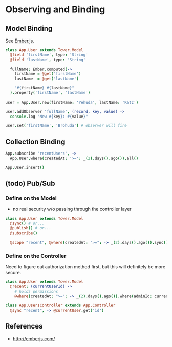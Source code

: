 # Observing and Binding

## Model Binding

See [Ember.js](http://emberjs.com/).

``` coffeescript
class App.User extends Tower.Model
  @field 'firstName', type: 'String'
  @field 'lastName', type: 'String'
  
  fullName: Ember.computed(->
    firstName = @get('firstName')
    lastName  = @get('lastName')

    "#{firstName} #{lastName}"
  ).property('firstName', 'lastName')
  
user = App.User.new(firstName: 'Yehuda', lastName: 'Katz')

user.addObserver 'fullName', (record, key, value) ->
  console.log "New #{key}: #{value}"

user.set('firstName', 'Brohuda') # observer will fire
```

## Collection Binding

``` coffeescript
App.subscribe 'recentUsers', ->
  App.User.where(createdAt: '>=': _(2).days().ago()).all()

App.User.insert()
```

## (todo) Pub/Sub

### Define on the Model

- no real security w/o passing through the controller layer

``` coffeescript
class App.User extends Tower.Model
  @sync() # or...
  @publish() # or...
  @subscribe()
  
  @scope "recent", @where(createdAt: ">=": -> _(2).days().ago()).sync()
```

### Define on the Controller

Need to figure out authorization method first, but this will definitely be more secure.

``` coffeescript
class App.User extends Tower.Model
  @recent: (currentUserId) ->
    # holds permissions
    @where(createdAt: ">=": -> _(2).days().ago()).where(adminId: currentUserId)
  
class App.UsersController extends App.Controller
  @sync "recent", -> @currentUser.get('id')
```


## References

- http://emberjs.com/